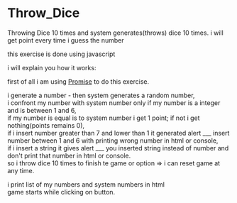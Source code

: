 # Throw_Dice
Throwing Dice 10 times and system generates(throws) dice 10 times. i will get point every time i guess the number


this exercise is done using javascript

i will explain you  how it works:

first of all i am using [Promise](https://developer.mozilla.org/en-US/docs/Web/JavaScript/Reference/Global_Objects/Promise?retiredLocale=it) to do this exercise.

i generate a number - then system generates a random number, <br>
i confront my number with system number only if my number is a integer and is between 1 and 6, <br>
if my number is equal is to system number i get 1 point; if not i get nothing(points remains 0), <br>
if i insert number greater than 7 and lower than 1 it  generated alert ___ insert number between 1 and 6 with printing wrong number in html or console, <br>
if i insert a string it gives alert ___ you inserted string instead of number and don't print that number in html or console. <br>
so i throw dice 10 times to finish te game or option => i can reset game at any time. <br>

i print list of my numbers and system numbers in html  <br>
game starts while clicking on button. 



